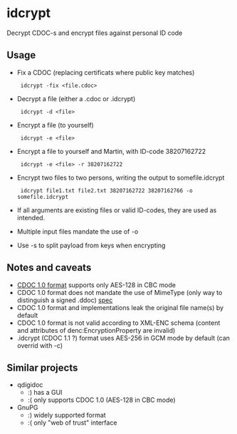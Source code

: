 # idcrypt
Decrypt CDOC-s and encrypt files against personal ID code

## Usage
 * Fix a CDOC (replacing certificats where public key matches)

        idcrypt -fix <file.cdoc>

 * Decrypt a file (either a .cdoc or .idcrypt)

        idcrypt -d <file>

 * Encrypt a file (to yourself)

        idcrypt -e <file>

 * Encrypt a file to yourself and Martin, with ID-code 38207162722
 
        idcrypt -e <file> -r 38207162722

 * Encrypt two files to two persons, writing the output to somefile.idcrypt

        idcrypt file1.txt file2.txt 38207162722 38207162766 -o somefile.idcrypt 
 
 * If all arguments are existing files or valid ID-codes, they are used as intended.
 * Multiple input files mandate the use of -o
 * Use -s to split payload from keys when encrypting

## Notes and caveats
 * [CDOC 1.0 format](http://id.ee/public/SK-CDOC-1.0-20120625_EN.pdf) supports only AES-128 in CBC mode
 * CDOC 1.0 format does not mandate the use of MimeType (only way to distinguish a signed .ddoc) [spec](https://www.w3.org/TR/2002/REC-xmlenc-core-20021210/Overview.html#sec-EncryptedType)
 * CDOC 1.0 format and implementations leak the original file name(s) by default
 * CDOC 1.0 format is not valid according to XML-ENC schema (content and attributes of denc:EncryptionProperty are invalid)
 * .idcrypt (CDOC 1.1 ?) format uses AES-256 in GCM mode by default (can overrid with -c)

## Similar projects
 * qdigidoc
   * :) has a GUI  
   * :( only supports CDOC 1.0 (AES-128 in CBC mode)
 * GnuPG
   * :) widely supported format
   * :( only "web of trust" interface
